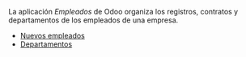 La aplicación _Empleados_ de Odoo organiza los registros, contratos y departamentos de los empleados de una empresa.

- [Nuevos empleados](https://www.odoo.com/documentation/17.0/es/applications/hr/employees/new_employee.html)
- [Departamentos](https://www.odoo.com/documentation/17.0/es/applications/hr/employees/departments.html)